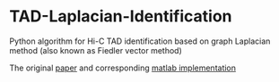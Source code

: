 # TAD-Laplacian-Identification
Python algorithm for Hi-C TAD identification based on graph Laplacian method (also known as Fiedler vector method)

The original [paper](https://www.ncbi.nlm.nih.gov/pubmed/27153657) and corresponding [matlab implementation](https://github.com/laseaman/4D_Nucleome_Analysis_Toolbox)

